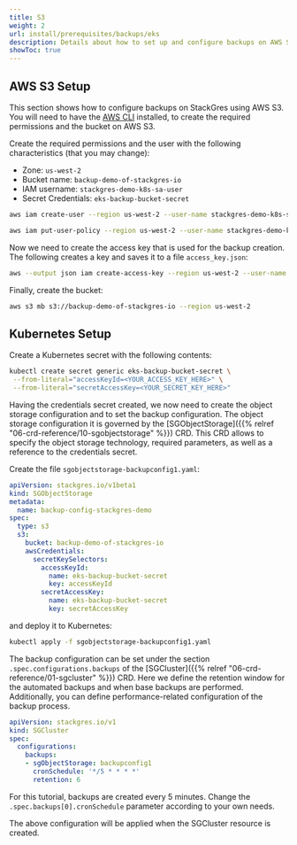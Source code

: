```yaml
---
title: S3
weight: 2
url: install/prerequisites/backups/eks
description: Details about how to set up and configure backups on AWS S3.
showToc: true
---
```


## AWS S3 Setup

This section shows how to configure backups on StackGres using AWS S3.
You will need to have the [AWS CLI](https://aws.amazon.com/cli) installed, to create the required permissions and the bucket on AWS S3.

Create the required permissions and the user with the following characteristics (that you may change):

* Zone: `us-west-2`
* Bucket name: `backup-demo-of-stackgres-io`
* IAM username: `stackgres-demo-k8s-sa-user`
* Secret Credentials: `eks-backup-bucket-secret`

```bash
aws iam create-user --region us-west-2 --user-name stackgres-demo-k8s-sa-user
```
```bash
aws iam put-user-policy --region us-west-2 --user-name stackgres-demo-k8s-sa-user --policy-name stackgres-demo-k8s-user-policy --policy-document '{"Version":"2012-10-17","Statement":[{"Effect":"Allow","Action":["s3:ListBucket","s3:GetBucketLocation"],"Resource":["arn:aws:s3:::backup-demo-of-stackgres-io"]},{"Effect":"Allow","Action":["s3:PutObject","s3:GetObject","s3:DeleteObject"],"Resource":["arn:aws:s3:::backup-demo-of-stackgres-io/*"]}]}'
```

Now we need to create the access key that is used for the backup creation.
The following creates a key and saves it to a file `access_key.json`:

```bash
aws --output json iam create-access-key --region us-west-2 --user-name stackgres-demo-k8s-sa-user | tee access_keys.json
```

Finally, create the bucket:

```bash
aws s3 mb s3://backup-demo-of-stackgres-io --region us-west-2
```

## Kubernetes Setup

Create a Kubernetes secret with the following contents:

```bash
kubectl create secret generic eks-backup-bucket-secret \
 --from-literal="accessKeyId=<YOUR_ACCESS_KEY_HERE>" \
 --from-literal="secretAccessKey=<YOUR_SECRET_KEY_HERE>"
```

Having the credentials secret created, we now need to create the object storage configuration and to set the backup configuration.
The object storage configuration it is governed by the [SGObjectStorage]({{% relref "06-crd-reference/10-sgobjectstorage" %}}) CRD.
This CRD allows to specify the object storage technology, required parameters, as well as a reference to the credentials secret.

Create the file `sgobjectstorage-backupconfig1.yaml`:

```yaml
apiVersion: stackgres.io/v1beta1
kind: SGObjectStorage
metadata:
  name: backup-config-stackgres-demo
spec:
  type: s3
  s3:
    bucket: backup-demo-of-stackgres-io
    awsCredentials:
      secretKeySelectors:
        accessKeyId:
          name: eks-backup-bucket-secret
          key: accessKeyId
        secretAccessKey:
          name: eks-backup-bucket-secret
          key: secretAccessKey
```

and deploy it to Kubernetes:

```bash
kubectl apply -f sgobjectstorage-backupconfig1.yaml
```

The backup configuration can be set under the section `.spec.configurations.backups` of the [SGCluster]({{% relref "06-crd-reference/01-sgcluster" %}}) CRD.
Here we define the retention window for the automated backups and when base backups are performed.
Additionally, you can define performance-related configuration of the backup process.

```yaml
apiVersion: stackgres.io/v1
kind: SGCluster
spec:
  configurations:
    backups:
    - sgObjectStorage: backupconfig1
      cronSchedule: '*/5 * * * *'
      retention: 6
```

For this tutorial, backups are created every 5 minutes.
Change the `.spec.backups[0].cronSchedule` parameter according to your own needs.

The above configuration will be applied when the SGCluster resource is created.
